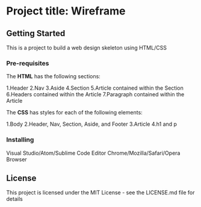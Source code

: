 # Project title: Wireframe

## Getting Started

This is a project to build a web design skeleton using HTML/CSS

### Pre-requisites

The **HTML** has the following sections: 

1.Header
2.Nav
3.Aside 
4.Section
5.Article contained within the Section
6.Headers contained within the Article
7.Paragraph contained within the Article

The **CSS** has styles for each of the following elements:

1.Body
2.Header, Nav, Section, Aside, and Footer
3.Article
4.h1 and p

### Installing
Visual Studio/Atom/Sublime Code Editor
Chrome/Mozilla/Safari/Opera Browser

## License
This project is licensed under the MIT License - see the LICENSE.md file for details
